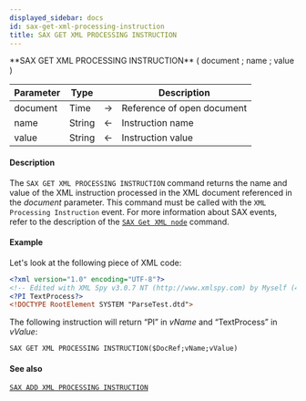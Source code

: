 ```yaml
---
displayed_sidebar: docs
id: sax-get-xml-processing-instruction
title: SAX GET XML PROCESSING INSTRUCTION
---
```


<!-- REF #_command_.SAX GET XML PROCESSING INSTRUCTION.Syntax-->**SAX GET XML PROCESSING INSTRUCTION** ( document ; name ; value )<!-- END REF-->


<!-- REF #_command_.SAX GET XML PROCESSING INSTRUCTION.Params -->
|Parameter|Type||Description|
|---------|--- |:---:|------|
|document|Time|->|Reference of open document|
|name|String|<-|Instruction name|
|value|String|<-|Instruction value|
<!-- END REF -->


#### Description



The `SAX GET XML PROCESSING INSTRUCTION` command returns the name and value of the XML instruction processed in the XML document referenced in the *document* parameter. This command must be called with the `XML Processing Instruction` event. For more information about SAX events, refer to the description of the [`SAX Get XML node`](sax-get-xml-node.md) command.


#### Example


Let's look at the following piece of XML code:

```xml
<?xml version="1.0" encoding="UTF-8"?>
<!-- Edited with XML Spy v3.0.7 NT (http://www.xmlspy.com) by Myself (4D SA)-->
<?PI TextProcess?>
<!DOCTYPE RootElement SYSTEM "ParseTest.dtd">
```

The following instruction will return “PI” in *vName* and “TextProcess” in *vValue*:

```4d
SAX GET XML PROCESSING INSTRUCTION($DocRef;vName;vValue)
```

#### See also

[`SAX ADD XML PROCESSING INSTRUCTION`](sax-add-xml-processing-instruction.md)
